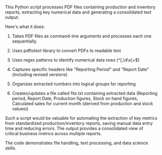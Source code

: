 This Python script processes PDF files containing production and inventory reports, extracting key numerical data and generating a consolidated text output. 

Here's what it does:

1. Takes PDF files as command-line arguments and processes each one sequentially.

2. Uses pdftotext library to convert PDFs to readable text

3. Uses regex patterns to identify numerical data rows (^[,\d\s]+$)

4. Captures specific headers like "Reporting Period" and "Report Date" (including revised versions)

5. Organizes extracted numbers into logical groups for reporting

6. Creates/updates a file called file.txt containing extracted data (Reporting period, Report Date, Production figures, Stock on hand figures, Calculated sales for current month (derived from production and stock values))


Such a script would be valuable for automating the extraction of key metrics from standardized production/inventory reports, saving manual data entry time and reducing errors. The output provides a consolidated view of critical business metrics across multiple reports.

The code demonstrates file handling, text processing, and data science skills.
